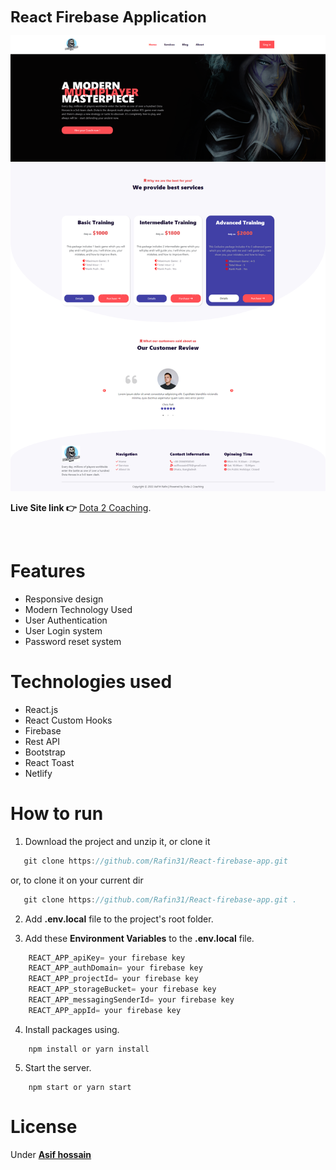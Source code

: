 
 <font size=5 align='center'>  **React Firebase  Application** </font> 


<!-- ![React toastify](/public/Assets/Welcome%20_%20Organic%20Food.png) -->

<img src="public/Welcome _ Dota-2 Coaching.png" alt="drawing" width="800" />

<br>

**Live Site link 👉** [Dota 2 Coaching](https://verdant-dragon-0e6a2d.netlify.app/).

<br>

# Features
- Responsive design
- Modern Technology Used
- User Authentication
- User Login system
- Password reset system


# Technologies used 


- React.js
- React Custom Hooks
- Firebase
- Rest API
- Bootstrap
- React Toast
- Netlify 


# How to run 

1. Download the project and unzip it, or clone it 

```javascript
   git clone https://github.com/Rafin31/React-firebase-app.git  
```

   or, to clone it on your current dir 

   
```javascript
   git clone https://github.com/Rafin31/React-firebase-app.git .

```

2. Add **.env.local** file to the project's root folder.

3. Add these **Environment Variables** to the **.env.local** file. 

```javascript
    REACT_APP_apiKey= your firebase key
    REACT_APP_authDomain= your firebase key
    REACT_APP_projectId= your firebase key
    REACT_APP_storageBucket= your firebase key
    REACT_APP_messagingSenderId= your firebase key
    REACT_APP_appId= your firebase key
```

4. Install packages using. 
```
    npm install or yarn install
```

5. Start the server. 
```
    npm start or yarn start
```


# License

Under <a href= "https://www.facebook.com/rafinIsAlive/">**Asif hossain**</a>